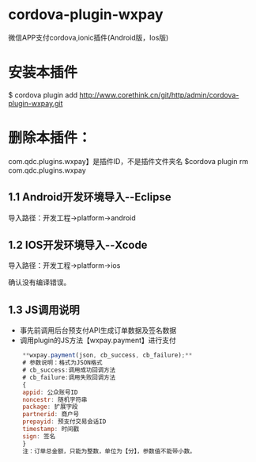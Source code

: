 # cordova-plugin-wxpay

微信APP支付cordova,ionic插件(Android版，Ios版)


# 安装本插件

$ cordova plugin add http://www.corethink.cn/git/http/admin/cordova-plugin-wxpay.git


# 删除本插件：

com.qdc.plugins.wxpay】是插件ID，不是插件文件夹名
$cordova plugin rm com.qdc.plugins.wxpay


## 1.1 Android开发环境导入--Eclipse
导入路径：开发工程->platform->android

## 1.2 IOS开发环境导入--Xcode
导入路径：开发工程->platform->ios

确认没有编译错误。

## 1.3 JS调用说明

* 事先前调用后台预支付API生成订单数据及签名数据
* 调用plugin的JS方法【wxpay.payment】进行支付

```js
	**wxpay.payment(json, cb_success, cb_failure);**
	# 参数说明：格式为JSON格式
	# cb_success:调用成功回调方法
	# cb_failure:调用失败回调方法
	{
	appid: 公众账号ID
	noncestr: 随机字符串
	package: 扩展字段
	partnerid: 商户号
	prepayid: 预支付交易会话ID
	timestamp: 时间戳
	sign: 签名
	}
	注：订单总金额，只能为整数，单位为【分】，参数值不能带小数。
```

